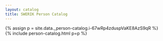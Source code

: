```yaml
---
layout: catalog
title: SWERIK Person Catalog
---
```

{% assign p = site.data._person-catalog.i-67wRp4zduspVaKE8AzS9qR %}
{% include person-catalog.html p=p %}

